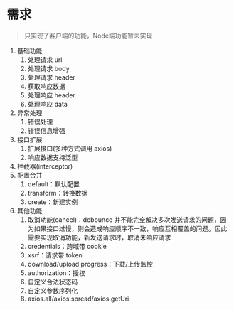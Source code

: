 # 需求

> 只实现了客户端的功能，Node端功能暂未实现

1. 基础功能
   1. 处理请求 url
   2. 处理请求 body
   3. 处理请求 header
   4. 获取响应数据
   5. 处理响应 header
   6. 处理响应 data
2. 异常处理
   1. 错误处理
   2. 错误信息增强
3. 接口扩展
   1. 扩展接口(多种方式调用 axios)
   2. 响应数据支持泛型
4. 拦截器(interceptor)
5. 配置合并
   1. default：默认配置
   2. transform：转换数据
   3. create：新建实例
6. 其他功能
   1. 取消功能(cancel)：debounce 并不能完全解决多次发送请求的问题，因为如果接口过慢，则会造成响应顺序不一致，响应互相覆盖的问题。因此需要实现取消功能，新发送请求时，取消未响应请求
   2. credentials：跨域带 cookie
   3. xsrf：请求带 token
   4. download/upload progress：下载/上传监控
   5. authorization：授权
   6. 自定义合法状态码
   7. 自定义参数序列化
   8. axios.all/axios.spread/axios.getUri

